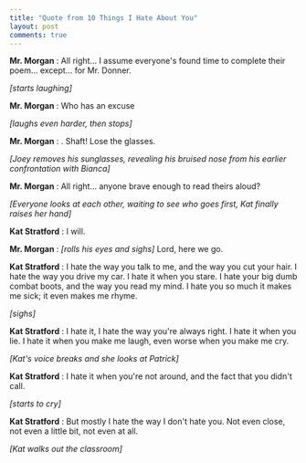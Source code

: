 ```yaml
---
title: "Quote from 10 Things I Hate About You"
layout: post
comments: true
---
```


**Mr. Morgan** : All right... I assume everyone's found time to complete their poem... except... for Mr. Donner.

*[starts laughing]* 

**Mr. Morgan** : Who has an excuse

*[laughs even harder, then stops]*

**Mr. Morgan** : . Shaft! Lose the glasses.

*[Joey removes his sunglasses, revealing his bruised nose from his earlier confrontation with Bianca]*

**Mr. Morgan** : All right... anyone brave enough to read theirs aloud?

*[Everyone looks at each other, waiting to see who goes first, Kat finally raises her hand]* 

**Kat Stratford** : I will.

**Mr. Morgan** : *[rolls his eyes and sighs]*  Lord, here we go.

**Kat Stratford** : I hate the way you talk to me, and the way you cut your hair. I hate the way you drive my car. I hate it when you stare. I hate your big dumb combat boots, and the way you read my mind. I hate you so much it makes me sick; it even makes me rhyme.

*[sighs]*

**Kat Stratford** : I hate it, I hate the way you're always right. I hate it when you lie. I hate it when you make me laugh, even worse when you make me cry.

*[Kat's voice breaks and she looks at Patrick]* 

**Kat Stratford** : I hate it when you're not around, and the fact that you didn't call.

*[starts to cry]* 

**Kat Stratford** : But mostly I hate the way I don't hate you. Not even close, not even a little bit, not even at all.

*[Kat walks out the classroom]* 